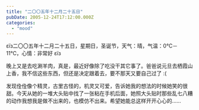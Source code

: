 ```yaml
---
title: "二〇〇五年十二月二十五日"
pubDate: 2005-12-24T17:12:00.000Z
categories: 
  - "mood"
---
```


εїз二〇〇五年十二月二十五日，星期日，圣诞节，天气：晴，气温：0℃－11℃，心情：非常好 εїз

  

晚上又是去吃涮羊肉，真是，最近好像除了吃没干其它事了。爸爸说元旦去栖霞山上香，我不信这些东西，但还是决定跟着去，要不那天又要自己过了 :(

发现佺佺像个精灵，古里古怪的，机灵又可爱，告诉她我的想法的时候她笑的很甜。今天从她的一堆大头贴中找了一张粘在手机后面，她照大头贴时那些乱七八糟的动作我想我是做不出来的，也模仿不出来。希望她能总这样开开心心的……
